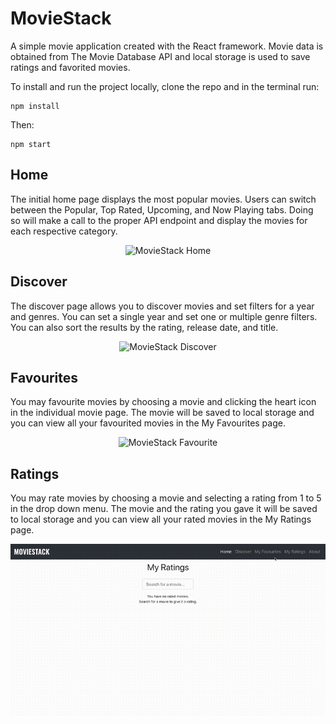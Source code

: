 # MovieStack

A simple movie application created with the React framework. Movie data is obtained from The Movie Database API and local storage is used to save ratings and favorited movies.

To install and run the project locally, clone the repo and in the terminal run:
```
npm install
```
Then:
```
npm start
```

## Home
<p>The initial home page displays the most popular movies. Users can switch between the Popular, Top Rated, Upcoming, and Now Playing tabs. Doing so will make a call to the proper API endpoint and display the movies for each respective category.</p>
<p align="center">
  <img src="./demos/moviestack-home.gif" alt="MovieStack Home">
</p>

## Discover
<p>The discover page allows you to discover movies and set filters for a year and genres. You can set a single year and set one or multiple genre filters. You can also sort the results by the rating, release date, and title.</p>
<p align="center">
  <img src="./demos/moviestack-discover.gif" alt="MovieStack Discover">
</p>

## Favourites
<p>You may favourite movies by choosing a movie and clicking the heart icon in the individual movie page. The movie will be saved to local storage and you can view all your favourited movies in the My Favourites page.</p>
<p align="center">
  <img src="./demos/moviestack-favourites.gif" alt="MovieStack Favourite">
</p>

## Ratings
<p>You may rate movies by choosing a movie and selecting a rating from 1 to 5 in the drop down menu. The movie and the rating you gave it will be saved to local storage and you can view all your rated movies in the My Ratings page.</p>
<p align="center">
  <img src="./demos/moviestack-ratings.gif" alt="MovieStack Ratings">
</p>
